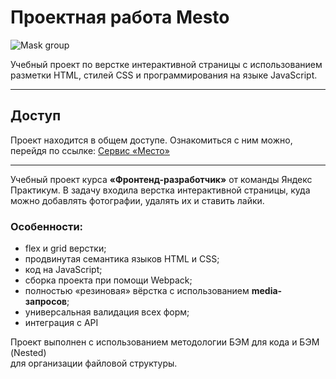 # Проектная работа Mesto

![Mask group](https://github.com/agkondakov91/mesto-project-ff/assets/134331485/72dccda0-a9b1-4024-aeec-c31ed506d4ee)

Учебный проект по верстке интерактивной страницы с использованием разметки HTML,
стилей CSS и программирования на языке JavaScript.

---

## Доступ

Проект находится в общем доступе. Ознакомиться с ним можно, перейдя по ссылке:
[Сервис «Место»](https://agkondakov91.github.io/mesto-project-ff/)

---

Учебный проект курса **«Фронтенд-разработчик»** от команды Яндекс Практикум.
В задачу входила верстка интерактивной страницы, куда можно добавлять фотографии, удалять их и ставить лайки.

### Особенности:

* flex и grid верстки;
* продвинутая семантика языков HTML и CSS;
* код на JavaScript;
* сборка проекта при помощи Webpack;
* полностью «резиновая» вёрстка с использованием **media-запросов**;
* универсальная валидация всех форм;
* интеграция с API

Проект выполнен с использованием методологии БЭМ для кода и БЭМ (Nested)  
для организации файловой структуры.
